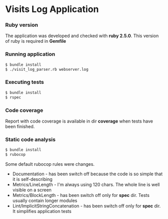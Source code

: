 # Visits Log Application
### Ruby version
The application was developed and checked with **ruby 2.5.0**.
This version of ruby is required in **Gemfile**
### Running application
```sh
$ bundle install
$ ./visit_log_parser.rb webserver.log
```
### Executing tests
```sh
$ bundle install
$ rspec
```
### Code coverage
Report with code coverage is available in dir **coverage** when tests have been finished.

### Static code analysis
```sh
$ bundle install
$ rubocop
```
Some default rubocop rules were changes. 
- Documentation - has been switch off because the code is so simple that it is self-describing
- Metrics/LineLength - I'm always using 120 chars. The whole line is well visible on a screen
- Metrics/BlockLength - has been switch off only for **spec** dir. Tests usually contain longer modules
- Lint/ImplicitStringConcatenation - has been switch off only for **spec** dir. It simplifies application tests